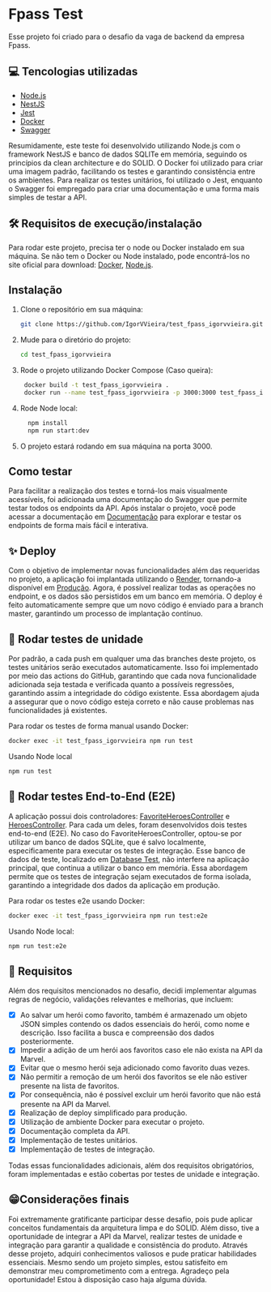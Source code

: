 # Fpass Test

Esse projeto foi criado para o desafio da vaga de backend da empresa Fpass.

## 💻 Tencologias utilizadas

- [Node.js](https://nodejs.org/en)
- [NestJS](https://nestjs.com/)
- [Jest](https://jestjs.io/pt-BR/)
- [Docker](https://www.docker.com/)
- [Swagger](https://swagger.io/)

Resumidamente, este teste foi desenvolvido utilizando Node.js com o framework NestJS e banco de dados SQLITe em memória, seguindo os princípios da clean architecture e do SOLID. O Docker foi utilizado para criar uma imagem padrão, facilitando os testes e garantindo consistência entre os ambientes. Para realizar os testes unitários, foi utilizado o Jest, enquanto o Swagger foi empregado para criar uma documentação e uma forma mais simples de testar a API.

## 🛠️ Requisitos de execução/instalação

Para rodar este projeto, precisa ter o node ou Docker instalado em sua máquina. Se não tem o Docker ou Node instalado, pode encontrá-los no site oficial para download: [Docker](https://www.docker.com/), [Node.js](https://nodejs.org/en).

## Instalação

1. Clone o repositório em sua máquina:

   ```bash
   git clone https://github.com/IgorVVieira/test_fpass_igorvvieira.git
   ```

2. Mude para o diretório do projeto:

   ```bash
   cd test_fpass_igorvvieira
   ```

3. Rode o projeto utilizando Docker Compose (Caso queira):
   ```bash
    docker build -t test_fpass_igorvvieira .
    docker run --name test_fpass_igorvvieira -p 3000:3000 test_fpass_igorvvieira
   ```
4. Rode Node local:
   ```bash
     npm install
     npm run start:dev
   ```
5. O projeto estará rodando em sua máquina na porta 3000.

## Como testar

Para facilitar a realização dos testes e torná-los mais visualmente acessíveis, foi adicionada uma documentação do Swagger que permite testar todos os endpoints da API. Após instalar o projeto, você pode acessar a documentação em [Documentação](http://localhost:3000/docs) para explorar e testar os endpoints de forma mais fácil e interativa.

## ✨ Deploy

Com o objetivo de implementar novas funcionalidades além das requeridas no projeto, a aplicação foi implantada utilizando o [Render](https://render.com/), tornando-a disponível em [Produção](https://test-fpass.onrender.com/api/heroes). Agora, é possível realizar todas as operações no endpoint, e os dados são persistidos em um banco em memória. O deploy é feito automaticamente sempre que um novo código é enviado para a branch master, garantindo um processo de implantação contínuo.

## 🧪 Rodar testes de unidade

Por padrão, a cada push em qualquer uma das branches deste projeto, os testes unitários serão executados automaticamente. Isso foi implementado por meio das actions do GitHub, garantindo que cada nova funcionalidade adicionada seja testada e verificada quanto a possíveis regressões, garantindo assim a integridade do código existente. Essa abordagem ajuda a assegurar que o novo código esteja correto e não cause problemas nas funcionalidades já existentes.

Para rodar os testes de forma manual usando Docker:

```bash
docker exec -it test_fpass_igorvvieira npm run test
```

Usando Node local

```bash
npm run test
```

## 🧪 Rodar testes End-to-End (E2E)

A aplicação possui dois controladores: [FavoriteHeroesController](./src//favorite-heroes//favorite-heroes.controller.ts) e [HeroesController](./src//heroes/heroes.controller.ts). Para cada um deles, foram desenvolvidos dois testes end-to-end (E2E). No caso do FavoriteHeroesController, optou-se por utilizar um banco de dados SQLite, que é salvo localmente, especificamente para executar os testes de integração. Esse banco de dados de teste, localizado em [Database Test](./database/test.sqlite), não interfere na aplicação principal, que continua a utilizar o banco em memória. Essa abordagem permite que os testes de integração sejam executados de forma isolada, garantindo a integridade dos dados da aplicação em produção.

Para rodar os testes e2e usando Docker:

```bash
docker exec -it test_fpass_igorvvieira npm run test:e2e
```

Usando Node local:

```bash
npm run test:e2e
```

## 🎉 Requisitos

Além dos requisitos mencionados no desafio, decidi implementar algumas regras de negócio, validações relevantes e melhorias, que incluem:

- [x] Ao salvar um herói como favorito, também é armazenado um objeto JSON simples contendo os dados essenciais do herói, como nome e descrição. Isso facilita a busca e compreensão dos dados posteriormente.
- [x] Impedir a adição de um herói aos favoritos caso ele não exista na API da Marvel.
- [x] Evitar que o mesmo herói seja adicionado como favorito duas vezes.
- [x] Não permitir a remoção de um herói dos favoritos se ele não estiver presente na lista de favoritos.
- [x] Por consequência, não é possível excluir um herói favorito que não está presente na API da Marvel.
- [x] Realização de deploy simplificado para produção.
- [x] Utilização de ambiente Docker para executar o projeto.
- [x] Documentação completa da API.
- [x] Implementação de testes unitários.
- [x] Implementação de testes de integração.

Todas essas funcionalidades adicionais, além dos requisitos obrigatórios, foram implementadas e estão cobertas por testes de unidade e integração.

## 😁Considerações finais

Foi extremamente gratificante participar desse desafio, pois pude aplicar conceitos fundamentais da arquitetura limpa e do SOLID. Além disso, tive a oportunidade de integrar a API da Marvel, realizar testes de unidade e integração para garantir a qualidade e consistência do produto. Através desse projeto, adquiri conhecimentos valiosos e pude praticar habilidades essenciais. Mesmo sendo um projeto simples, estou satisfeito em demonstrar meu comprometimento com a entrega. Agradeço pela oportunidade! Estou à disposição caso haja alguma dúvida.
